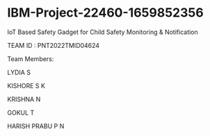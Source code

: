 # IBM-Project-22460-1659852356
IoT Based Safety Gadget for Child Safety Monitoring & Notification

TEAM ID : PNT2022TMID04624

Team Members:

LYDIA S

KISHORE S K

KRISHNA N

GOKUL T

HARISH PRABU P N

